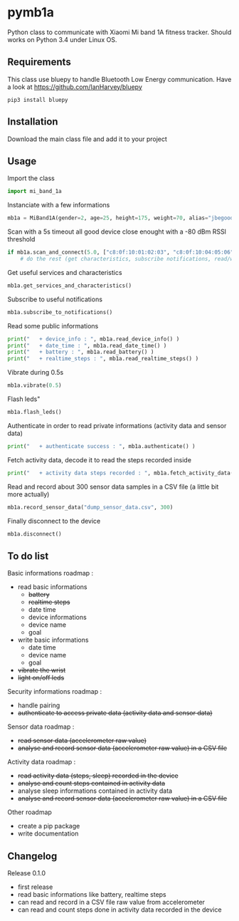 # pymb1a
Python class to communicate with Xiaomi Mi band 1A fitness tracker.
Should works on Python 3.4 under Linux OS.


## Requirements
This class use bluepy to handle Bluetooth Low Energy communication. Have a look at https://github.com/IanHarvey/bluepy
```
pip3 install bluepy
```


## Installation
Download the main class file and add it to your project


## Usage
Import the class
```python
import mi_band_1a
```

Instanciate with a few informations
```python
mb1a = MiBand1A(gender=2, age=25, height=175, weight=70, alias="jbegood", which_hand=0, keep_data=True)
```

Scan with a 5s timeout all good device close enought with a -80 dBm RSSI threshold
```python
if mb1a.scan_and_connect(5.0, ["c8:0f:10:01:02:03", "c8:0f:10:04:05:06"], -80) == True:
    # do the rest (get characteristics, subscribe notifications, read/write informations, authenticate, activity/sensor data...)
```

Get useful services and characteristics
```python
mb1a.get_services_and_characteristics()
```

Subscribe to useful notifications
```python
mb1a.subscribe_to_notifications()
```

Read some public informations
```python
print("   + device_info : ", mb1a.read_device_info() )
print("   + date_time : ", mb1a.read_date_time() )
print("   + battery : ", mb1a.read_battery() )
print("   + realtime_steps : ", mb1a.read_realtime_steps() )
```

Vibrate during 0.5s
```python
mb1a.vibrate(0.5)
```

Flash leds"
```python
mb1a.flash_leds()
```

Authenticate in order to read private informations (activity data and sensor data)
```python
print("   + authenticate success : ", mb1a.authenticate() )
```

Fetch activity data, decode it to read the steps recorded inside
```python
print("   + activity data steps recorded : ", mb1a.fetch_activity_data("dump_activity_data.csv") )
```

Read and record about 300 sensor data samples in a CSV file (a little bit more actually)
```python
mb1a.record_sensor_data("dump_sensor_data.csv", 300)
```

Finally disconnect to the device
```python
mb1a.disconnect()
```


## To do list
Basic informations roadmap :
- read basic informations
  - ~~battery~~
  - ~~realtime steps~~
  - date time
  - device informations
  - device name
  - goal
- write basic informations
  - date time
  - device name
  - goal
- ~~vibrate the wrist~~
- ~~light on/off leds~~

Security informations roadmap :
- handle pairing
- ~~authenticate to access private data (activity data and sensor data)~~

Sensor data roadmap :
- ~~read sensor data (accelerometer raw value)~~
- ~~analyse and record sensor data (accelerometer raw value) in a CSV file~~

Activity data roadmap :
- ~~read activity data (steps, sleep) recorded in the device~~
- ~~analyse and count steps contained in activity data~~
- analyse sleep informations contained in activity data
- ~~analyse and record sensor data (accelerometer raw value) in a CSV file~~

Other roadmap
- create a pip package
- write documentation


## Changelog
Release 0.1.0
- first release
- read basic informations like battery, realtime steps
- can read and record in a CSV file raw value from accelerometer
- can read and count steps done in activity data recorded in the device
